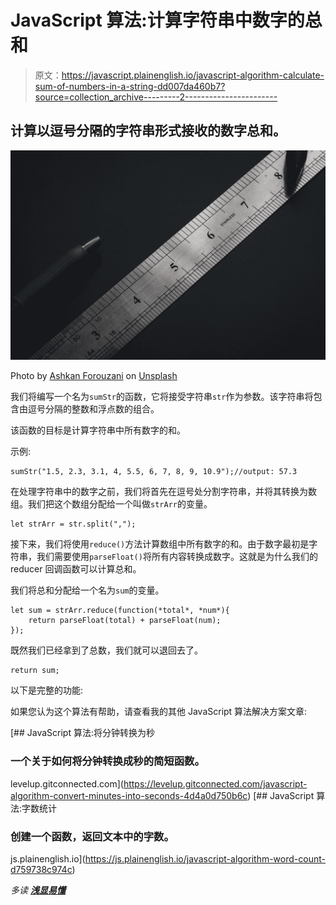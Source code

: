 # JavaScript 算法:计算字符串中数字的总和

> 原文：<https://javascript.plainenglish.io/javascript-algorithm-calculate-sum-of-numbers-in-a-string-dd007da460b7?source=collection_archive---------2----------------------->

## 计算以逗号分隔的字符串形式接收的数字总和。

![](img/7ee2762aeefaeadedfb2e73629e938eb.png)

Photo by [Ashkan Forouzani](https://unsplash.com/@ashkfor121?utm_source=medium&utm_medium=referral) on [Unsplash](https://unsplash.com?utm_source=medium&utm_medium=referral)

我们将编写一个名为`sumStr`的函数，它将接受字符串`str`作为参数。该字符串将包含由逗号分隔的整数和浮点数的组合。

该函数的目标是计算字符串中所有数字的和。

示例:

```
sumStr("1.5, 2.3, 3.1, 4, 5.5, 6, 7, 8, 9, 10.9");//output: 57.3
```

在处理字符串中的数字之前，我们将首先在逗号处分割字符串，并将其转换为数组。我们把这个数组分配给一个叫做`strArr`的变量。

```
let strArr = str.split(",");
```

接下来，我们将使用`reduce()`方法计算数组中所有数字的和。由于数字最初是字符串，我们需要使用`parseFloat()`将所有内容转换成数字。这就是为什么我们的 reducer 回调函数可以计算总和。

我们将总和分配给一个名为`sum`的变量。

```
let sum = strArr.reduce(function(*total*, *num*){
    return parseFloat(total) + parseFloat(num);
});
```

既然我们已经拿到了总数，我们就可以退回去了。

```
return sum;
```

以下是完整的功能:

如果您认为这个算法有帮助，请查看我的其他 JavaScript 算法解决方案文章:

[](https://levelup.gitconnected.com/javascript-algorithm-convert-minutes-into-seconds-4d4a0d750b6c) [## JavaScript 算法:将分钟转换为秒

### 一个关于如何将分钟转换成秒的简短函数。

levelup.gitconnected.com](https://levelup.gitconnected.com/javascript-algorithm-convert-minutes-into-seconds-4d4a0d750b6c) [](https://js.plainenglish.io/javascript-algorithm-word-count-d759738c974c) [## JavaScript 算法:字数统计

### 创建一个函数，返回文本中的字数。

js.plainenglish.io](https://js.plainenglish.io/javascript-algorithm-word-count-d759738c974c) 

*多读* [***浅显易懂***](https://plainenglish.io/)